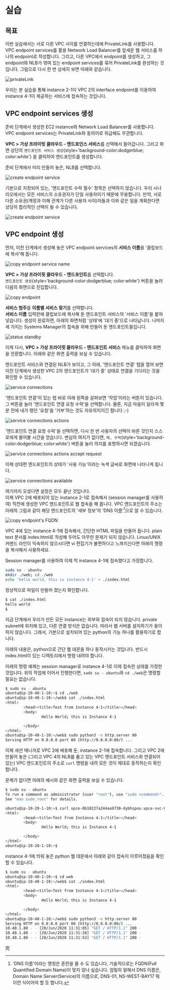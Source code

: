 # 실습

## 목표

이번 실습에서는 서로 다른 VPC 사이를 연결하는데에 PrivateLink를 사용합니다.
VPC endpoint services를 활용 Network Load Balancer를 앞세운 웹 서비스를
하나의 endpoint로 작성합니다.
그리고, 다른 VPC에서 endpoint를 생성하고, 그 endpoint와 NLB가 엮여 있는 endpoint services를
묶어 PrivateLink를 완성하는 것입니다. 그림으로 다시 한 번 상세히 보면 아래와 같습니다.

![privateLink](../../images/networking/privatelink/connections-and-components.svg)

우리는 본 실습을 통해 instance 2-1이 VPC 2의 interface endpoint를 이용하여
instance 4-1이 제공하는 서비스에 접속하는 것입니다.

## VPC endpoint services 생성

준비 단계에서 생성한 EC2 instance와 Network Load Balancer를 사용합니다.  
VPC endpoint services는 PrivateLink와 동의어로 취급해도 무관합니다.

**VPC > 가상 프라이빗 클라우드 - 엔드포인스 서비스**를 선택해서 들어갑니다.
그리고 화면 상단의 `엔드포인트 서비스 생성`{style='background-color:dodgerblue; color:white'}
을 클릭하여 엔드포인트를 생성합니다.

준비 단계에서 미리 만들어 놓은, NLB를 선택합니다.

![create endpoint service](../../images/networking/privatelink/create-endpoint-service.png)

기본으로 지정되어 있는, '엔드포인트 수락 필수' 항목은 선택하지 않습니다.
우리 시나리오에서는 모든 서비스의 소유권자가 단일 사용자이기 때문에
무용합니다. 만약, 서로 다른 소유권(계정과 이해 관계가 다른 사용자 사이)자들과
이와 같은 일을 계획한다면 상당히 합리적인 선택이 될 수 있습니다.

![create endpoint service](../../images/networking/privatelink/created-endpoint-service.png)

## VPC endpoint 생성

먼저, 이전 단계에서 생성해 놓은 VPC endpoint services의 **서비스 이름**을 '클립보드에 복사'해 둡니다.

![copy endpoint service name](../../images/networking/privatelink/copy-endpoint-service-name.png)

**VPC > 가상 프라이핏 클라우드 - 엔드포인트**를 선택합니다.  
`엔드포인트 생성`{style='background-color:dodgerblue; color:white'} 버튼을 눌러 다음의
화면으로 진입합니다.

![copy endpoint](../../images/networking/privatelink/create-endpoint.png)

**서비스 범주**를 **이름별 서비스 찾기**를 선택합니다.  
**서비스 이름** 입력란에 클립보드에 복사해 둔 엔드포인트 서비스의 '서비스 이름'을 붙혀 넣습니다.
생성이 완료하면, 아래의 화면처럼 '상태'에 '대기 중'으로 나타납니다. 나머지 세 가지는
Systems Manager의 접속을 위해 만들어 둔 엔드포인트들입니다.

![status standby](../../images/networking/privatelink/endpoint-status-standby.png)

이제 다시, **VPC > 가상 프라이핏 클라우드 - 엔드포인트 서비스** 메뉴를 클릭하여 화면을 전환합니다.
아래와 같은 화면 출력을 보실 수 있습니다.

엔드포인트 서비스와 연결된 NLB가 보이고, 그 아래, '엔드포인트 연결' 탭을 열어 보면
이전 단계에서 생성한 VPC 2의 엔드포인트가 '대기 중' 상태로 연결을 기다리는 것을 확인할 수 있습니다.

![service connections](../../images/networking/privatelink/endpoint-service-connections.png)

'엔드포인트 연결'이 있는 탭 바로 아래 왼쪽을 살펴보면 '작업'이라는 버튼이 있습니다.
그 버튼을 눌러 '엔드포인트 연결 요청 수락'을 선택합니다. 물론, 지금 마음이 달라져
몇 분 전에 내가 했던 '요청'을 '거부'하는 것도 자유의지이긴 합니다 ;-)

![service connections actions](../../images/networking/privatelink/endpoint-service-connections-actions.png)

'엔드포인트 연결 요청 수락'을 선택하면, 다시 한 번 사용자의 선택이 바른 것인지 스스로에게
물어볼 시간을 얻습니다. 변심의 여지가 없다면, `에, 수락`{style='background-color:dodgerblue; color:white'} 버튼을 눌러 의지를 표명하시면 되겠습니다.

![service connections actions accept request](../../images/networking/privatelink/endpoint-service-connections-accept-request.png)

이제 상대편 엔드포인트의 상태가 '사용 가능'이라는 녹색 글씨로 화면에 나타나게 됩니다.

![service connections available](../../images/networking/privatelink/endpoint-service-connections-available.png)

여기까지 오셨다면 설정은 모두 끝난 것입니다.  
이제 VPC 2에 배포되어 있는 instance 2-1로 접속해서 (session manager를 사용하여)
직전에 생성한 VPC 엔드포인트로 웹 접속을 해 봅니다. VPC 엔드포인트의 주소는 아래의 그림과 같이
해당 엔드포인트의 '세부 정보'의 'DNS 이름'[^1]으로 알 수 있습니다.

[^1]: 'DNS 이름'이라는 명칭은 혼란을
    줄 수 도 있습니다, 기술적으로는 FQDN(Full Quantified Domain Name)이 맞지 않나 싶습니다.
    엄밀히 말해서 DNS 이름은, Domain Name Server(Service)의 이름으로, DNS-01, NS-WEST-BAY17
    뭐 이런 식이어야 할 듯 합니다.

![copy endpoint's FQDN](../../images/networking/privatelink/copy-endpoints-fqdn.png)

VPC 4에 있는 instance 4-1에 접속해서, 간단한 HTML 파일을 만들어 둡니다.
plain text 문서를 index.html로 작성해 두어도 아무런 문제가 되지 않습니다.
Linux/UNIX 커멘드 라인이 익숙하지 않으시다면 vi 편집기가 불편하다고 느껴지신다면
아래의 명령을 복사해서 사용하세요.

Session manager를 사용하여 이제 막 instance 4-1에 접속했다고 가정합니다.

```bash
sudo su - ubuntu
mkdir ./web; cd ./web
echo 'hello world, this is instance 4-1' > ./index.html
```

정상적으로 파일이 만들어 졌는지 확인합니다.

```bash
$ cat ./index.html
hello world
$ 
```

지금 단계에서 우리가 만든 모든 instance는 외부와 접속이 되지 않습니다. private subnet에
위치해 있고, 다른 연결 방식은 없습니다. 따라서 웹 서버를 설치하기가 용이하지 않습니다.
그래서, 기본으로 설치되어 있는 python의 기능 하나를 활용하기로 합니다.

아래의 내용은, python으로 간단 웹 데몬을 하나 동작시키는 것입니다.
반드시 index.html이 있는 디렉토리에서 명령 내려야 합니다.

아래의 명령 예제는 session manager로 instance 4-1로 이제 접속한 상태를 가정한 것입니다.
위의 작업에 이어서 진행한다면, `sudo su - ubuntu`와 `cd ./web`은 명령할 필요는 없습니다.

```bash
$ sudo su - ubuntu
ubuntu@ip-10-40-1-10:~$ cd ./web
ubuntu@ip-10-40-1-10:~/web$ cat ./index.html
<html>
        <head><title>Test from Instance 4-1</title></head>
        <body>
                Hello World; this is Instance 4-1

        </body>
</html>
ubuntu@ip-10-40-1-10:~/web$ sudo python3 -m http.server 80
Serving HTTP on 0.0.0.0 port 80 (http://0.0.0.0:80/) ...
```

이제 세션 메니저로 VPC 2에 배포해 둔, instance 2-1에 접속합니다.
그리고 VPC 2에 만들어 놓은 (그리고 VPC 4의 NLB를 품고 있는 VPC 엔드포인트 서비스와
연결되어 있는) VPC 엔드포인트의 주소로 `curl` 명령을 내려 모든 것이 제대로 동작하는지
확인합니다.

문제가 없다면 아래의 예시와 같은 화면 출력을 보실 수 있습니다.

```bash
$ sudo su - ubuntu
To run a command as administrator (user "root"), use "sudo <command>".
See "man sudo_root" for details.

ubuntu@ip-10-20-1-10:~$ curl vpce-0b10227a244aa9730-dybhspou.vpce-svc-036f46495a6cabc80.ap-northeast-2.vpce.amazonaws.com
<html>
        <head><title>Test from Instance 4-1</title></head>
        <body>
                Hello World; this is Instance 4-1

        </body>
</html>
ubuntu@ip-10-20-1-10:~$ 
```
instance 4-1에 띄워 놓은 python 웹 데몬에서 아래와 같이 접속이 이루어졌음을 확인할 수 있습니다.

```bash
$ sudo su - ubuntu
ubuntu@ip-10-40-1-10:~$ cd web
ubuntu@ip-10-40-1-10:~/web$ cat ./index.html
<html>
        <head><title>Test from Instance 4-1</title></head>
        <body>
                Hello World; this is Instance 4-1

        </body>
</html>
ubuntu@ip-10-40-1-10:~/web$ sudo python3 -m http.server 80
Serving HTTP on 0.0.0.0 port 80 (http://0.0.0.0:80/) ...
10.40.1.80 - - [20/Jun/2020 11:31:05] "GET / HTTP/1.1" 200 -
10.40.1.80 - - [20/Jun/2020 11:31:28] "GET / HTTP/1.1" 200 -
10.40.1.80 - - [20/Jun/2020 11:31:53] "GET / HTTP/1.1" 200 -
```

完
